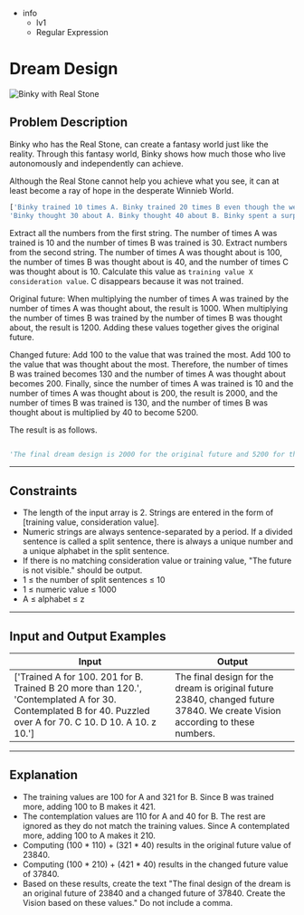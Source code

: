 - info
    - lv1
    - Regular Expression

# Dream Design
![Binky with Real Stone](./4_1.webp)

## Problem Description
Binky who has the Real Stone, can create a fantasy world just like the reality. Through this fantasy world, Binky shows how much those who live autonomously and independently can achieve.

Although the Real Stone cannot help you achieve what you see, it can at least become a ray of hope in the desperate Winnieb World.

```py
['Binky trained 10 times A. Binky trained 20 times B even though the weather was bad. Binky trained 10 times B while it was raining. ',
'Binky thought 30 about A. Binky thought 40 about B. Binky spent a surprisingly long time, 70, thinking about A. Binky also thought 10 about C.']
```

Extract all the numbers from the first string. The number of times A was trained is 10 and the number of times B was trained is 30. Extract numbers from the second string. The number of times A was thought about is 100, the number of times B was thought about is 40, and the number of times C was thought about is 10. Calculate this value as `training value X consideration value`. C disappears because it was not trained.

Original future: When multiplying the number of times A was trained by the number of times A was thought about, the result is 1000. When multiplying the number of times B was trained by the number of times B was thought about, the result is 1200. Adding these values together gives the original future.

Changed future: Add 100 to the value that was trained the most. Add 100 to the value that was thought about the most. Therefore, the number of times B was trained becomes 130 and the number of times A was thought about becomes 200. Finally, since the number of times A was trained is 10 and the number of times A was thought about is 200, the result is 2000, and the number of times B was trained is 130, and the number of times B was thought about is multiplied by 40 to become 5200.

The result is as follows.

```py

'The final dream design is 2000 for the original future and 5200 for the changed future. We will create Vision according to this value.'

```

---

## Constraints

- The length of the input array is 2. Strings are entered in the form of [training value, consideration value].
- Numeric strings are always sentence-separated by a period. If a divided sentence is called a split sentence, there is always a unique number and a unique alphabet in the split sentence.
- If there is no matching consideration value or training value, "The future is not visible." should be output.
- 1 ≤ the number of split sentences ≤ 10
- 1 ≤ numeric value ≤ 1000
- A ≤ alphabet ≤ z

---

## Input and Output Examples

| Input                                  | Output  |
| ---------------------------------------- | ------- |
| ['Trained A for 100. 201 for B. Trained B 20 more than 120.', 'Contemplated A for 30. Contemplated B for 40. Puzzled over A for 70. C 10. D 10. A 10. z 10.'] | The final design for the dream is original future 23840, changed future 37840. We create Vision according to these numbers. |

---

## Explanation

- The training values are 100 for A and 321 for B. Since B was trained more, adding 100 to B makes it 421.
- The contemplation values are 110 for A and 40 for B. The rest are ignored as they do not match the training values. Since A contemplated more, adding 100 to A makes it 210.
- Computing (100 * 110) + (321 * 40) results in the original future value of 23840.
- Computing (100 * 210) + (421 * 40) results in the changed future value of 37840.
- Based on these results, create the text "The final design of the dream is an original future of 23840 and a changed future of 37840. Create the Vision based on these values." Do not include a comma.